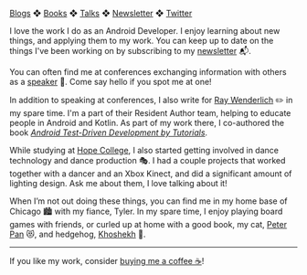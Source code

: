 [Blogs](blogs.md) ❖ [Books](books.md) ❖ [Talks](talks.md) ❖ [Newsletter](https://tinyletter.com/vgonda) ❖ [Twitter](https://twitter.com/TTGonda)

I love the work I do as an Android Developer. I enjoy learning about new things, and applying them to my work. You can keep up to date on the things I've been working on by subscribing to my [newsletter](https://tinyletter.com/vgonda) 📬.

You can often find me at conferences exchanging information with others as a [speaker](talks.md) 🎤. Come say hello if you spot me at one!

In addition to speaking at conferences, I also write for [Ray Wenderlich](https://www.raywenderlich.com/u/vgonda) ✏️ in my spare time. I'm a part of their Resident Author team, helping to educate people in Android and Kotlin. As part of my work there, I co-authored the book _[Android Test-Driven Development by Tutorials](https://store.raywenderlich.com/products/android-test-driven-development-by-tutorials)_.

While studying at [Hope College](https://hope.edu/), I also started getting involved in dance technology and dance production 🎭. I had a couple projects that worked together with a dancer and an Xbox Kinect, and did a significant amount of lighting design. Ask me about them, I love talking about it!

When I’m not out doing these things, you can find me in my home base of Chicago 🏙️ with my fiance, Tyler. In my spare time, I enjoy playing board games with friends, or curled up at home with a good book, my cat, [Peter Pan](https://www.instagram.com/p/BgoGqmRlGSk/) 😻, and hedgehog, [Khoshekh](https://www.instagram.com/p/Bge6vC0h1Cx/) 🦔.

---

If you like my work, consider [buying me a coffee ☕](https://www.buymeacoffee.com/96JjLEW)!
